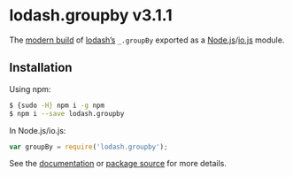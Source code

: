 # lodash.groupby v3.1.1

The [modern build](https://github.com/lodash/lodash/wiki/Build-Differences) of [lodash’s](https://lodash.com/) `_.groupBy` exported as a [Node.js](http://nodejs.org/)/[io.js](https://iojs.org/) module.

## Installation

Using npm:

```bash
$ {sudo -H} npm i -g npm
$ npm i --save lodash.groupby
```

In Node.js/io.js:

```js
var groupBy = require('lodash.groupby');
```

See the [documentation](https://lodash.com/docs#groupBy) or [package source](https://github.com/lodash/lodash/blob/3.1.1-npm-packages/lodash.groupby) for more details.
